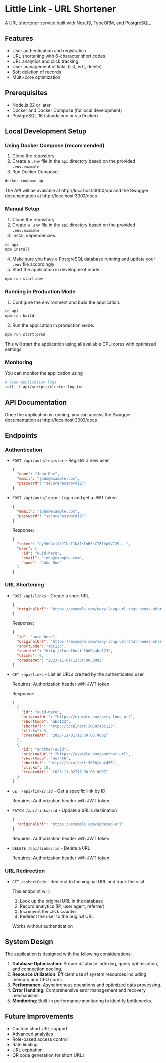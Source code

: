 # Little Link - URL Shortener

A URL shortener service built with NestJS, TypeORM, and PostgreSQL.

## Features

- User authentication and registration
- URL shortening with 6-character short codes
- URL analytics and click tracking
- User management of links (list, edit, delete)
- Soft deletion of records
- Multi-core optimization

## Prerequisites

- Node.js 22 or later
- Docker and Docker Compose (for local development)
- PostgreSQL 16 (standalone or via Docker)

## Local Development Setup

### Using Docker Compose (recommended)

1. Clone the repository
2. Create a `.env` file in the `api` directory based on the provided `.env.example`
3. Run Docker Compose:

```bash
docker-compose up
```

The API will be available at http://localhost:3000/api and the Swagger documentation at http://localhost:3000/docs

### Manual Setup

1. Clone the repository
2. Create a `.env` file in the `api` directory based on the provided `.env.example`
3. Install dependencies:

```bash
cd api
npm install
```

4. Make sure you have a PostgreSQL database running and update your `.env` file accordingly
5. Start the application in development mode:

```bash
npm run start:dev
```

### Running in Production Mode

1. Configure the environment and build the application:
```bash
cd api
npm run build
```

2. Run the application in production mode:
```bash
npm run start:prod
```

This will start the application using all available CPU cores with optimized settings.

### Monitoring

You can monitor the application using:

```bash
# View application logs
tail -f api/scripts/cluster-log.txt
```

## API Documentation

Once the application is running, you can access the Swagger documentation at http://localhost:3000/docs

## Endpoints

### Authentication

- `POST /api/auth/register` - Register a new user
  ```json
  {
    "name": "John Doe",
    "email": "john@example.com",
    "password": "securePassword123"
  }
  ```

- `POST /api/auth/login` - Login and get a JWT token
  ```json
  {
    "email": "john@example.com",
    "password": "securePassword123"
  }
  ```
  Response:
  ```json
  {
    "token": "eyJhbGciOiJIUzI1NiIsInR5cCI6IkpXVCJ9...",
    "user": {
      "id": "uuid-here",
      "email": "john@example.com",
      "name": "John Doe"
    }
  }
  ```

### URL Shortening

- `POST /api/links` - Create a short URL
  ```json
  {
    "originalUrl": "https://example.com/very-long-url-that-needs-shortening"
  }
  ```
  Response:
  ```json
  {
    "id": "uuid-here",
    "originalUrl": "https://example.com/very-long-url-that-needs-shortening",
    "shortCode": "abc123",
    "shortUrl": "http://localhost:3000/abc123",
    "clicks": 0,
    "createdAt": "2023-11-01T12:00:00.000Z"
  }
  ```

- `GET /api/links` - List all URLs created by the authenticated user
  
  Requires: Authorization header with JWT token
  
  Response:
  ```json
  [
    {
      "id": "uuid-here",
      "originalUrl": "https://example.com/very-long-url",
      "shortCode": "abc123",
      "shortUrl": "http://localhost:3000/abc123",
      "clicks": 5,
      "createdAt": "2023-11-01T12:00:00.000Z"
    },
    {
      "id": "another-uuid",
      "originalUrl": "https://example.com/another-url",
      "shortCode": "def456",
      "shortUrl": "http://localhost:3000/def456",
      "clicks": 10,
      "createdAt": "2023-11-02T12:00:00.000Z"
    }
  ]
  ```

- `GET /api/links/:id` - Get a specific link by ID
  
  Requires: Authorization header with JWT token

- `PATCH /api/links/:id` - Update a URL's destination
  ```json
  {
    "originalUrl": "https://example.com/updated-url"
  }
  ```
  
  Requires: Authorization header with JWT token
  
- `DELETE /api/links/:id` - Delete a URL
  
  Requires: Authorization header with JWT token

### URL Redirection

- `GET /:shortCode` - Redirect to the original URL and track the visit
  
  This endpoint will:
  1. Look up the original URL in the database
  2. Record analytics (IP, user agent, referrer)
  3. Increment the click counter
  4. Redirect the user to the original URL
  
  Works without authentication

## System Design

The application is designed with the following considerations:

1. **Database Optimization**: Proper database indexing, query optimization, and connection pooling.
2. **Resource Utilization**: Efficient use of system resources including memory and CPU cores.
3. **Performance**: Asynchronous operations and optimized data processing.
4. **Error Handling**: Comprehensive error management and recovery mechanisms.
5. **Monitoring**: Built-in performance monitoring to identify bottlenecks.

## Future Improvements

- Custom short URL support
- Advanced analytics
- Role-based access control
- Rate limiting
- URL expiration
- QR code generation for short URLs
